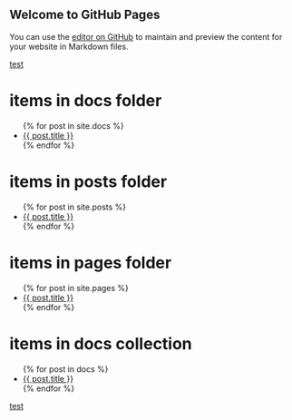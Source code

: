 ## Welcome to GitHub Pages

You can use the [editor on GitHub](https://github.com/magnesj/resinsight-system-doc/edit/master/README.md) to maintain and preview the content for your website in Markdown files.

[test](test)

# items in docs folder
<ul>
  {% for post in site.docs %}
    <li>
      <a href="{{ post.url }}">{{ post.title }}</a>
    </li>
  {% endfor %}
</ul>

# items in posts folder
<ul>
  {% for post in site.posts %}
    <li>
      <a href="{{ post.url }}">{{ post.title }}</a>
    </li>
  {% endfor %}
</ul>


# items in pages folder
<ul>
  {% for post in site.pages %}
    <li>
      <a href="{{ post.url }}">{{ post.title }}</a>
    </li>
  {% endfor %}
</ul>

# items in docs collection
<ul>
  {% for post in docs %}
    <li>
      <a href="{{ post.url }}">{{ post.title }}</a>
    </li>
  {% endfor %}
</ul>

[test](test)

